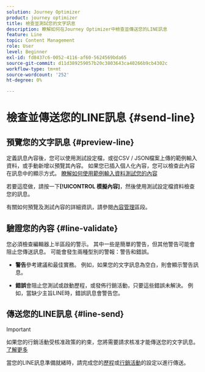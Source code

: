 ```yaml
---
solution: Journey Optimizer
product: journey optimizer
title: 檢查並測試您的文字訊息
description: 瞭解如何在Journey Optimizer中檢查並傳送您的LINE訊息
feature: Line
topic: Content Management
role: User
level: Beginner
exl-id: fd8437c6-0052-4116-af60-5624569bda65
source-git-commit: d11d389259057b20c3803643ca40266b9cb4302c
workflow-type: tm+mt
source-wordcount: '252'
ht-degree: 0%

---
```


# 檢查並傳送您的LINE訊息 {#send-line}

## 預覽您的文字訊息 {#preview-line}

定義訊息內容後，您可以使用測試設定檔，或從CSV / JSON檔案上傳的範例輸入資料，或手動新增以預覽其內容。 如果您已插入個人化內容，您可以檢查此內容在訊息中的顯示方式。 [瞭解如何使用範例輸入資料測試您的內容](../test-approve/simulate-sample-input.md)

若要這麼做，請按一下&#x200B;**[!UICONTROL 模擬內容]**，然後使用測試設定檔資料檢查您的訊息。

有關如何預覽及測試內容的詳細資訊，請參閱[內容管理](../content-management/preview-test.md)區段。

## 驗證您的內容 {#line-validate}

您必須檢查編輯器上半區段的警示。 其中一些是簡單的警告，但其他警告可能會阻止您傳送訊息。 可能會發生兩種型別的警報：警告和錯誤。

* **警告**&#x200B;參考建議和最佳實務。 例如，如果您的文字訊息為空白，則會顯示警告訊息。

* **錯誤**&#x200B;會阻止您測試或啟動歷程，或發佈行銷活動，只要這些錯誤未解決。 例如，當缺少主旨LINE時，錯誤訊息會警告您。

## 傳送您的LINE訊息 {#line-send}

>[!IMPORTANT]
>
> 如果您的行銷活動受核准政策的約束，您將需要請求核准才能傳送您的文字訊息。 [了解更多](../test-approve/gs-approval.md)

當您的LINE訊息準備就緒時，請完成您的[歷程](../building-journeys/journey-gs.md)或[行銷活動](../campaigns/create-campaign.md)的設定以進行傳送。
